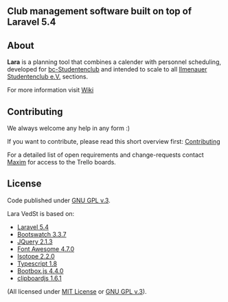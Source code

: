 ## Club management software built on top of Laravel 5.4

## About
**Lara** is a planning tool that combines a calender with personnel scheduling, developed for [bc-Studentenclub](http://www.bc-club.de) and intended to scale to all [Ilmenauer Studentenclub e.V.](http://www.il-sc.de) sections.

For more information visit [Wiki](https://github.com/ILSCeV/Lara/wiki)


## Contributing
We always welcome any help in any form :)

If you want to contribute, please read this short overview first: [Contributing](https://github.com/ILSCeV/Lara/wiki/Contributing)

For a detailed list of open requirements and change-requests contact [Maxim](https://github.com/4D44H) for access to the Trello boards.


## License
Code published under [GNU GPL v.3](https://github.com/ILSCeV/Lara/blob/master/LICENSE).

Lara VedSt is based on: 
- [Laravel 5.4](http://laravel.com)
- [Bootswatch 3.3.7](http://bootswatch.com)
- [JQuery 2.1.3](http://jquery.com)
- [Font Awesome 4.7.0](http://fortawesome.github.io/Font-Awesome) 
- [Isotope 2.2.0](http://isotope.metafizzy.co/)
- [Typescript 1.8](http://www.typescriptlang.org/)
- [Bootbox.js 4.4.0](http://bootboxjs.com/)
- [clipboardjs 1.6.1](https://clipboardjs.com/)

(All licensed under [MIT License](http://opensource.org/licenses/MIT) or [GNU GPL v.3](http://opensource.org/licenses/GPL-3.0)).
